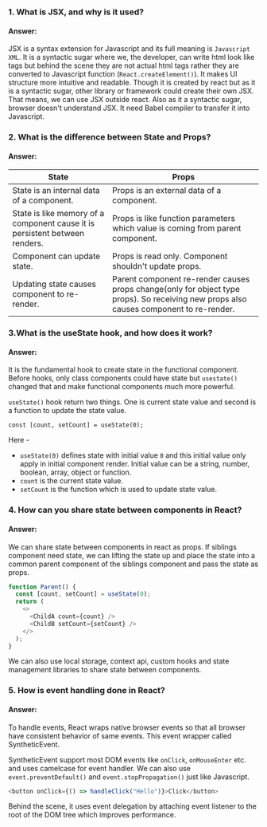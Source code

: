 ### 1. What is JSX, and why is it used?

#### Answer:

JSX is a syntax extension for Javascript and its full meaning is `Javascript XML`. It is a syntactic sugar where we, the developer, can write html look like tags but behind the scene they are not actual html tags rather they are converted to Javascript function (`React.createElement()`). It makes UI structure more intuitive and readable. Though it is created by react but as it is a syntactic sugar, other library or framework could create their own JSX. That means, we can use JSX outside react. Also as it a syntactic sugar, browser doesn't understand JSX. It need Babel compiler to transfer it into Javascript.

### 2. What is the difference between State and Props?

#### Answer:

| State                                                                       | Props                                                                                                                                  |
| --------------------------------------------------------------------------- | -------------------------------------------------------------------------------------------------------------------------------------- |
| State is an internal data of a component.                                   | Props is an external data of a component.                                                                                              |
| State is like memory of a component cause it is persistent between renders. | Props is like function parameters which value is coming from parent component.                                                         |
| Component can update state.                                                 | Props is read only. Component shouldn't update props.                                                                                  |
| Updating state causes component to re-render.                               | Parent component re-render causes props change(only for object type props). So receiving new props also causes component to re-render. |

### 3.What is the useState hook, and how does it work?

#### Answer:

It is the fundamental hook to create state in the functional component. Before hooks, only class components could have state but `usestate()` changed that and make functional components much more powerful.

`useState()` hook return two things. One is current state value and second is a function to update the state value.

`const [count, setCount] = useState(0);`

Here -

- `useState(0)` defines state with initial value `0` and this initial value only apply in initial component render. Initial value can be a string, number, boolean, array, object or function.
- `count` is the current state value.
- `setCount` is the function which is used to update state value.

### 4. How can you share state between components in React?

#### Answer:

We can share state between components in react as props. If siblings component need state, we can lifting the state up and place the state into a common parent component of the siblings component and pass the state as props.

```js
function Parent() {
  const [count, setCount] = useState(0);
  return (
    <>
      <ChildA count={count} />
      <ChildB setCount={setCount} />
    </>
  );
}
```

We can also use local storage, context api, custom hooks and state management libraries to share state between components.

### 5. How is event handling done in React?

#### Answer:

To handle events, React wraps native browser events so that all browser have consistent behavior of same events. This event wrapper called SyntheticEvent.

SyntheticEvent support most DOM events like `onClick`, `onMouseEnter` etc. and uses camelcase for event handler. We can also use `event.preventDefault()` and `event.stopPropagation()` just like Javascript.

```js
<button onClick={() => handleClick("Hello")}>Click</button>
```

Behind the scene, it uses event delegation by attaching event listener to the root of the DOM tree which improves performance.